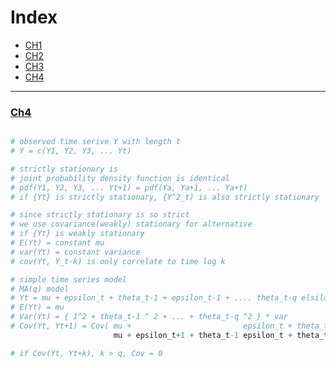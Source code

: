 <h1 id="index.top"> Index </h1>

* [CH1](https://github.com/JoshXie0809/myNotes/blob/main/note/note_003_financial_computing_mid1_ch1.md#ch1) 
* [CH2](https://github.com/JoshXie0809/myNotes/blob/main/note/note_004_financial_computing_mid1_ch2.md#ch2)
* [CH3](https://github.com/JoshXie0809/myNotes/blob/main/note/note_005_financial_computing_mid1_ch3.md#ch3)
* [CH4](#ch4)
---
[<h3 id="ch4">Ch4</h3>](#index.top)

```r

# observed time serive Y with length t
# Y = c(Y1, Y2, Y3, ... Yt)

# strictly stationary is
# joint probability density function is identical
# pdf(Y1, Y2, Y3, ... Yt+1) = pdf(Ya, Ya+1, ... Ya+t)
# if {Yt} is strictly stationary, {Y^2_t) is also strictly stationary

# since strictly stationary is so strict
# we use covariance(weakly) stationary for alternative
# if {Yt} is weakly stationary
# E(Yt) = constant mu
# var(Yt) = constant variance
# cov(Yt, Y_t-k) is only correlate to time log k

# simple time series model
# MA(q) model
# Yt = mu + epsilon_t + theta_t-1 + epsilon_t-1 + .... theta_t-q elsilon_t-q, elsilon ~ GWN(0, var)
# E(Yt) = mu
# Var(Yt) = { 1^2 + theta_t-1 ^ 2 + ... + theta_t-q ^2 } * var
# Cov(Yt, Yt+1) = Cov( mu +                         epsilon_t + theta_t-1 + epsilon_t-1 + ............................ + theta_t-q elsilon_t-q,
                       mu + epsilon_t+1 + theta_t-1 epsilon_t + theta_t-2 + epsilon_t-1 + .... theta_t-q elsilon_t-q+1

# if Cov(Yt, Yt+k), k > q, Cov = 0

```
